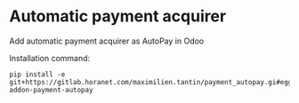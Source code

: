# Automatic payment acquirer

Add automatic payment acquirer as AutoPay in Odoo

Installation command:

```
pip install -e git+https://gitlab.horanet.com/maximilien.tantin/payment_autopay.gi#egg=odoo11-addon-payment-autopay
```
